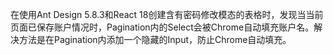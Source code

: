 在使用Ant Design 5.8.3和React 18创建含有密码修改模态的表格时，发现当当前页面已保存账户情况时，Pagination内的Select会被Chrome自动填充账户名。解决方法是在Pagination内添加一个隐藏的Input，防止Chrome自动填充。
